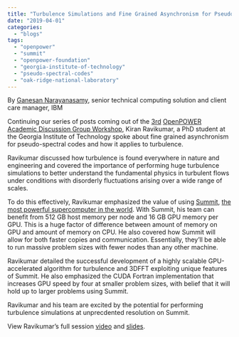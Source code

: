 ```yaml
---
title: "Turbulence Simulations and Fine Grained Asynchronism for Pseudo-Spectral Codes"
date: "2019-04-01"
categories: 
  - "blogs"
tags: 
  - "openpower"
  - "summit"
  - "openpower-foundation"
  - "georgia-institute-of-technology"
  - "pseudo-spectral-codes"
  - "oak-ridge-national-laboratory"
---
```


By [Ganesan Narayanasamy](https://www.linkedin.com/in/ganesannarayanasamy/), senior technical computing solution and client care manager, IBM

Continuing our series of posts coming out of the [3](https://www.linkedin.com/pulse/openpower-3rd-academia-workshop-updates-ganesan-narayanasamy/)[rd](https://www.linkedin.com/pulse/openpower-3rd-academia-workshop-updates-ganesan-narayanasamy/) [OpenPOWER Academic Discussion Group Workshop](https://www.linkedin.com/pulse/openpower-3rd-academia-workshop-updates-ganesan-narayanasamy/), Kiran Ravikumar, a PhD student at the Georgia Institute of Technology spoke about fine grained asynchronism for pseudo-spectral codes and how it applies to turbulence.

Ravikumar discussed how turbulence is found everywhere in nature and engineering and covered the importance of performing huge turbulence simulations to better understand the fundamental physics in turbulent flows under conditions with disorderly fluctuations arising over a wide range of scales.

To do this effectively, Ravikumar emphasized the value of using [Summit](https://www.olcf.ornl.gov/summit/), [the most powerful supercomputer in the world](https://www.top500.org/news/us-regains-top500-crown-with-summit-supercomputer-sierra-grabs-number-three-spot/). With Summit, his team can benefit from 512 GB host memory per node and 16 GB GPU memory per GPU. This is a huge factor of difference between amount of memory on GPU and amount of memory on CPU. He also covered how Summit will allow for both faster copies and communication. Essentially, they’ll be able to run massive problem sizes with fewer nodes than any other machine.

Ravikumar detailed the successful development of a highly scalable GPU-accelerated algorithm for turbulence and 3DFFT exploiting unique features of Summit. He also emphasized the CUDA Fortran implementation that increases GPU speed by four at smaller problem sizes, with belief that it will hold up to larger problems using Summit.

Ravikumar and his team are excited by the potential for performing turbulence simulations at unprecdented resolution on Summit.

View Ravikumar’s full session [video](https://www.youtube.com/watch?v=_TlyHtqwc_4) and [slides](https://www.slideshare.net/ganesannarayanasamy/fine-grained-asynchronism-for-pseudospectral-codes-with-application-to-turbulence?ref=https://www.linkedin.com/pulse/openpower-3rd-academia-workshop-updates-ganesan-narayanasamy/).
